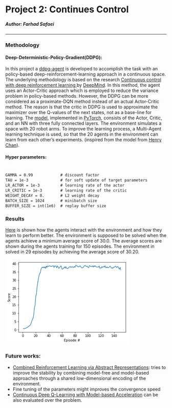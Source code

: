 # Project 2: Continues Control
##### Author: Farhad Safaei
---
### Methodology
#### Deep-Deterministic-Policy-Gradient(DDPG):
In this project a [ddpg-agent](https://github.com/fsafaei/DeepRL-Udacity/blob/master/p2_continuous-control/ddpg_agent.py) is developed to accomplish the task with an policy-based deep-reinforcement-learning approach in a continuous space. The underlying methodology is based on the research [Continuous control with deep reinforcement learning ](https://arxiv.org/abs/1509.02971) by [DeepMind](https://deepmind.com/). In this method, the agent uses an Actor-Critic approach which is employed to reduce the variance problem in policy-based methods. However, the DDPG can be more considered as a proximate-DQN method instead of an actual Actor-Critic method. The reason is that the critic in DDPG is used to approximate the maximizer over the Q-values of the next states, not as a base-line for learning. The [model](https://github.com/fsafaei/DeepRL-Udacity/blob/master/p2_continuous-control/model.py), implemented in [PyTorch](https://pytorch.org/), consists of the Actor, Critic, and an NN with three fully connected layers. 
The environment simulates a space with 20 robot arms. To improve the learning process, a Multi-Agent learning technique is used, so that the 20 agents in the environment can learn from each other’s experiments. (inspired from the model from [Henry Chan](https://github.com/kinwo/deeprl-continuous-control)).

#### Hyper parameters:
#
    GAMMA = 0.99            # discount factor
	TAU = 1e-3              # for soft update of target parameters
	LR_ACTOR = 1e-3         # learning rate of the actor 
	LR_CRITIC = 1e-3        # learning rate of the critic
	WEIGHT_DECAY = 0.     	# L2 weight decay
	BATCH_SIZE = 1024       # minibatch size
	BUFFER_SIZE = int(1e6)  # replay buffer size
### Results
[Here](https://github.com/fsafaei/DeepRL-Udacity/blob/master/p2_continuous-control/Continuous_Control.ipynb) is shown how the agents interact with the environment and how they learn to perform better. The environment is supposed to be solved when the agents achieve a minimum average score of 30.0. The average scores are shown during the agents training for 150 episodes. The environment in solved in 29 episodes by achieving the average score of 30.20.

![Training Process](https://github.com/fsafaei/DeepRL-Udacity/blob/master/p2_continuous-control/Continuous%20Control.png)


### Future works:

- [Combined Reinforcement Learning via Abstract Representations](https://arxiv.org/pdf/1809.04506.pdf): tries to improve the stability by combining model-free and model-based approaches through a shared low-dimensional encoding of the environment.
- Fine tuning of the parameters might improves the convergence speed
- [Continuous Deep Q-Learning with Model-based Acceleration](https://arxiv.org/abs/1603.00748) can be also evaluated over the problem.
